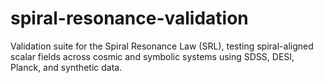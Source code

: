 # spiral-resonance-validation
Validation suite for the Spiral Resonance Law (SRL), testing spiral-aligned scalar fields across cosmic and symbolic systems using SDSS, DESI, Planck, and synthetic data.
